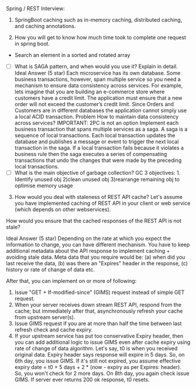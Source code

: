  Spring / REST Interview:

1. SpringBoot caching such as in-memory caching, distributed caching, and caching annotations. 

1. How you will get to know how much time took to complete one request in spring boot.

- Search an element in a sorted and rotated array
- [ ] What is SAGA pattern, and when would you use it? Explain in detail.
Ideal Answer (5 star)
Each microservice has its own database. Some business transactions, however, span multiple service so you need a mechanism to ensure data consistency across services.
For example, lets imagine that you are building an e-commerce store where customers have a credit limit. The application must ensure that a new order will not exceed the customer’s credit limit. Since Orders and Customers are in different databases the application cannot simply use a local ACID transaction. Problem How to maintain data consistency across services? 
IMPORTANT: 2PC is not an option Implement each business transaction that spans multiple services as a saga. A saga is a sequence of local transactions. Each local transaction updates the database and publishes a message or event to trigger the next local transaction in the saga. If a local transaction fails because it violates a business rule then the saga executes a series of compensating transactions that undo the changes that were made by the preceding local transactions.
- [ ] What is the main objective of garbage collection?
GC 3 objectives: 1. Identify unused obj 2)clean unused obj 3)rearrange remaining obj to optimise memory usage

3. How would you deal with staleness of REST API cache?
Let's assume you have implemented caching of REST API in your client or web service (which depends on other webservices).

How would you ensure that the cached responses of the REST API is not stale?


Ideal Answer (5 star)
Depending on the rate at which you expect the information to change, you can have different mechanism.  You have to keep additional metadata about the API response to implement caching + avoiding stale data.  Meta data that you require would be:  (a) when did you last receive the data, (b) was there an "Expires" header in the response, (c) history or rate of change of data etc.

After that, you can implement on or more of following:

1. Issue "GET + If-modified-since" (GIMS) request instead of simple GET request.
2. When your server receives down stream REST API, respond from the cache; but immediately after that, asynchronously refresh your cache from upstream server(s).
3. Issue GIMS request if you are at more than half the time between last refresh check and cache expiry.
4. If your upstream service has put too conservative Expiry header, then you can add additional logic to issue GIMS even after cache expiry using rate of change of data algorithm.  Let's say, t0 is when you received original data.  Expiry header says response will expire in 5 days.  So, on 6th day, you issue GIMS.  If it's still not expired, you assume effective expiry date = t0 + 5 days + 2 * (now - expiry as per Expires: header).  So, you won't check for 2 more days.  On 8th day, you again check issue GIMS.  If server ever returns 200 ok response, t0 resets.

